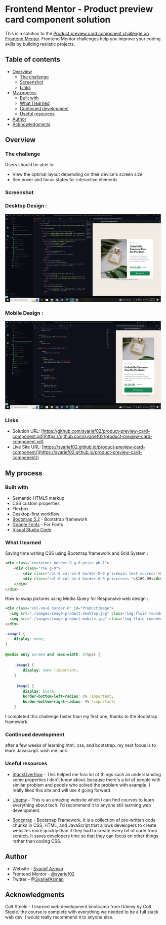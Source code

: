 # Frontend Mentor - Product preview card component solution

This is a solution to the [Product preview card component challenge on Frontend Mentor](https://www.frontendmentor.io/challenges/product-preview-card-component-GO7UmttRfa). Frontend Mentor challenges help you improve your coding skills by building realistic projects. 

## Table of contents

- [Overview](#overview)
	- [The challenge](#the-challenge)
	- [Screenshot](#screenshot)
	- [Links](#links)
- [My process](#my-process)
	- [Built with](#built-with)
	- [What I learned](#what-i-learned)
	- [Continued development](#continued-development)
	- [Useful resources](#useful-resources)
- [Author](#author)
- [Acknowledgments](#acknowledgments)

## Overview

### The challenge

Users should be able to:

- View the optimal layout depending on their device's screen size
- See hover and focus states for interactive elements

### Screenshot

### Desktop Design :
![](./images/desktop%20design.png)
### Mobile Design :
![](./images/mobile%20design.png)

### Links

- Solution URL: [https://github.com/syarief02/product-preview-card-component.git](https://github.com/syarief02/product-preview-card-component.git)
- Live Site URL: [https://syarief02.github.io/product-preview-card-component/](https://syarief02.github.io/product-preview-card-component/)

## My process

### Built with

- Semantic HTML5 markup
- CSS custom properties
- Flexbox
- Desktop-first workflow
- [Bootstrap 5.2](https://getbootstrap.com/docs/5.2/) - Bootstrap framework
- [Google Fonts](https://fonts.google.com/) - For Fonts
- [Visual Studio Code](https://code.visualstudio.com/)

### What I learned

Saving time writing CSS using Bootstrap framework and Grid System :

```html
<div class="container border-0 g-0 price pb-1">
	<div class="row g-0">
		<div class="col-6 col-sm-8 border-0-0 pricemain text-success">$149.99</div>
		<div class="col-6 col-sm-4 border-0-0 pricecross ">$169.99</div>
	</div>
</div>
```

How to swap pictures using Media Query for Responsive web design :		

```html
<div class="col-sm-6 border-0" id="ProductImage">
  <img src="./images/image-product-desktop.jpg" class="img-fluid rounded-3 image1" alt="">
  <img src="./images/image-product-mobile.jpg" class="img-fluid rounded-3 image2" alt="">
</div>
```
```css
.image2 {
    display: none;
}

@media only screen and (max-width: 576px) {

    .image1 {
        display: none !important;
    }

    .image2 {
        display: block;
        border-bottom-left-radius: 0% !important;
        border-bottom-right-radius: 0% !important;
    }
```
I completed this challenge faster than my first one, thanks to the Bootstrap framework.

### Continued development

after a few weeks of learning html, css, and bootstrap. my next focus is to learn Javascript. wish me luck.

### Useful resources

- [StackOverflow](https://stackoverflow.com/questions/52941346/css-height-calc100vh-vs-height-100vh) - This helped me fora lot of things such as understanding some properties i don't know about. because there's a lot of people with similar problem and people who solved the problem with example. I really liked this site and will use it going forward.

- [Udemy](https://www.udemy.com/course/the-web-developer-bootcamp/) - This is an amazing website which i can find courses to learn everything about tech. I'd recommend it to anyone still learning web development.

- [Bootstrap](https://getbootstrap.com/) - Bootstrap Framework. it is a collection of pre-written code chunks in CSS, HTML, and JavaScript that allows developers to create websites more quickly than if they had to create every bit of code from scratch. It saves developers time so that they can focus on other things rather than coding CSS.


## Author

- Website - [Syarief Azman](https://github.com/syarief02)
- Frontend Mentor - [@syarief02](https://www.frontendmentor.io/profile/syarief02)
- Twitter - [@SyariefAzman](https://www.twitter.com/SyariefAzman)

## Acknowledgments

Colt Steele - I learned web development bootcamp from Udemy by Colt Steele. the course is complete with everything we needed to be a full stack web dev. I would really recommend it to anyone else.